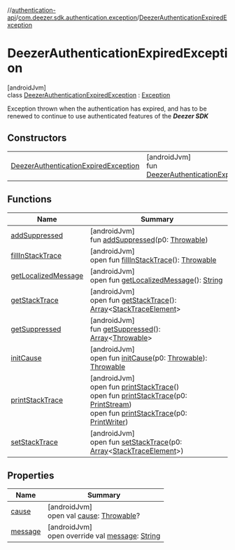 //[authentication-api](../../../index.md)/[com.deezer.sdk.authentication.exception](../index.md)/[DeezerAuthenticationExpiredException](index.md)

# DeezerAuthenticationExpiredException

[androidJvm]\
class [DeezerAuthenticationExpiredException](index.md) : [Exception](https://developer.android.com/reference/kotlin/java/lang/Exception.html)

Exception thrown when the authentication has expired, and has to be renewed to continue to use authenticated features of the **_Deezer SDK_**

## Constructors

|                                                                                     |                                                                                                            |
| ----------------------------------------------------------------------------------- | ---------------------------------------------------------------------------------------------------------- |
| [DeezerAuthenticationExpiredException](-deezer-authentication-expired-exception.md) | [androidJvm]<br/>fun [DeezerAuthenticationExpiredException](-deezer-authentication-expired-exception.md)() |

## Functions

| Name                                                                                                            | Summary                                                                                                                                                                                                                                                                                                                                                                                                                                                                                                                                                                            |
| --------------------------------------------------------------------------------------------------------------- | ---------------------------------------------------------------------------------------------------------------------------------------------------------------------------------------------------------------------------------------------------------------------------------------------------------------------------------------------------------------------------------------------------------------------------------------------------------------------------------------------------------------------------------------------------------------------------------- |
| [addSuppressed](../-deezer-authentication-failed-exception/index.md#282858770%2FFunctions%2F-2106723793)        | [androidJvm]<br/>fun [addSuppressed](../-deezer-authentication-failed-exception/index.md#282858770%2FFunctions%2F-2106723793)(p0: [Throwable](https://kotlinlang.org/api/latest/jvm/stdlib/kotlin/-throwable/index.html))                                                                                                                                                                                                                                                                                                                                                          |
| [fillInStackTrace](../-deezer-authentication-failed-exception/index.md#-1102069925%2FFunctions%2F-2106723793)   | [androidJvm]<br/>open fun [fillInStackTrace](../-deezer-authentication-failed-exception/index.md#-1102069925%2FFunctions%2F-2106723793)(): [Throwable](https://kotlinlang.org/api/latest/jvm/stdlib/kotlin/-throwable/index.html)                                                                                                                                                                                                                                                                                                                                                  |
| [getLocalizedMessage](../-deezer-authentication-failed-exception/index.md#1043865560%2FFunctions%2F-2106723793) | [androidJvm]<br/>open fun [getLocalizedMessage](../-deezer-authentication-failed-exception/index.md#1043865560%2FFunctions%2F-2106723793)(): [String](https://kotlinlang.org/api/latest/jvm/stdlib/kotlin/-string/index.html)                                                                                                                                                                                                                                                                                                                                                      |
| [getStackTrace](../-deezer-authentication-failed-exception/index.md#2050903719%2FFunctions%2F-2106723793)       | [androidJvm]<br/>open fun [getStackTrace](../-deezer-authentication-failed-exception/index.md#2050903719%2FFunctions%2F-2106723793)(): [Array](https://kotlinlang.org/api/latest/jvm/stdlib/kotlin/-array/index.html)&lt;[StackTraceElement](https://developer.android.com/reference/kotlin/java/lang/StackTraceElement.html)&gt;                                                                                                                                                                                                                                                  |
| [getSuppressed](../-deezer-authentication-failed-exception/index.md#672492560%2FFunctions%2F-2106723793)        | [androidJvm]<br/>fun [getSuppressed](../-deezer-authentication-failed-exception/index.md#672492560%2FFunctions%2F-2106723793)(): [Array](https://kotlinlang.org/api/latest/jvm/stdlib/kotlin/-array/index.html)&lt;[Throwable](https://kotlinlang.org/api/latest/jvm/stdlib/kotlin/-throwable/index.html)&gt;                                                                                                                                                                                                                                                                      |
| [initCause](../-deezer-authentication-failed-exception/index.md#-418225042%2FFunctions%2F-2106723793)           | [androidJvm]<br/>open fun [initCause](../-deezer-authentication-failed-exception/index.md#-418225042%2FFunctions%2F-2106723793)(p0: [Throwable](https://kotlinlang.org/api/latest/jvm/stdlib/kotlin/-throwable/index.html)): [Throwable](https://kotlinlang.org/api/latest/jvm/stdlib/kotlin/-throwable/index.html)                                                                                                                                                                                                                                                                |
| [printStackTrace](../-deezer-authentication-failed-exception/index.md#-1769529168%2FFunctions%2F-2106723793)    | [androidJvm]<br/>open fun [printStackTrace](../-deezer-authentication-failed-exception/index.md#-1769529168%2FFunctions%2F-2106723793)()<br/>open fun [printStackTrace](../-deezer-authentication-failed-exception/index.md#1841853697%2FFunctions%2F-2106723793)(p0: [PrintStream](https://developer.android.com/reference/kotlin/java/io/PrintStream.html))<br/>open fun [printStackTrace](../-deezer-authentication-failed-exception/index.md#1175535278%2FFunctions%2F-2106723793)(p0: [PrintWriter](https://developer.android.com/reference/kotlin/java/io/PrintWriter.html)) |
| [setStackTrace](../-deezer-authentication-failed-exception/index.md#2135801318%2FFunctions%2F-2106723793)       | [androidJvm]<br/>open fun [setStackTrace](../-deezer-authentication-failed-exception/index.md#2135801318%2FFunctions%2F-2106723793)(p0: [Array](https://kotlinlang.org/api/latest/jvm/stdlib/kotlin/-array/index.html)&lt;[StackTraceElement](https://developer.android.com/reference/kotlin/java/lang/StackTraceElement.html)&gt;)                                                                                                                                                                                                                                                |

## Properties

| Name                                                    | Summary                                                                                                                                                                    |
| ------------------------------------------------------- | -------------------------------------------------------------------------------------------------------------------------------------------------------------------------- |
| [cause](index.md#-654012527%2FProperties%2F-2106723793) | [androidJvm]<br/>open val [cause](index.md#-654012527%2FProperties%2F-2106723793): [Throwable](https://kotlinlang.org/api/latest/jvm/stdlib/kotlin/-throwable/index.html)? |
| [message](message.md)                                   | [androidJvm]<br/>open override val [message](message.md): [String](https://kotlinlang.org/api/latest/jvm/stdlib/kotlin/-string/index.html)                                 |
